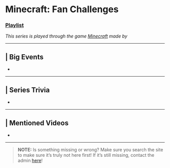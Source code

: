 # Minecraft: Fan Challenges
### [Playlist](https://www.youtube.com/playlist?list=PLwljWXtmIKiRUhf_a4eKRmTQXx8IKOO4o)
*This series is played through the game [Minecraft]() made by []()*

----

## | Big Events
- 

----

## | Series Trivia
- 

----
 
## | Mentioned Videos
- []()
 
----
 
> **NOTE:** Is something missing or wrong? Make sure you search the site to make sure it’s truly not here first! If it’s still missing, contact the admin [here](../chapter_2.html)!